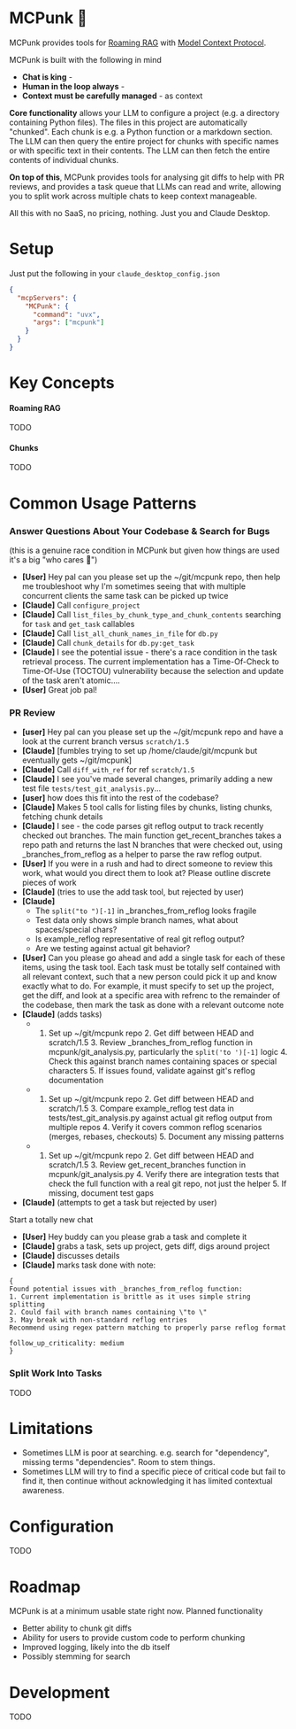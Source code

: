 # MCPunk 🤖

MCPunk provides tools for [Roaming RAG](https://arcturus-labs.com/blog/2024/11/21/roaming-rag--make-_the-model_-find-the-answers/)
with [Model Context Protocol](https://github.com/modelcontextprotocol).

MCPunk is built with the following in mind
- **Chat is king** - 
- **Human in the loop always** -
- **Context must be carefully managed** - as context 

**Core functionality** allows your LLM to configure a project (e.g. a directory 
containing Python files). The files in this project are automatically "chunked". 
Each chunk is e.g. a Python function or a markdown section.
The LLM can then query the entire project for chunks with specific names or with
specific text in their contents. The LLM can then fetch the entire contents
of individual chunks.


**On top of this**, MCPunk provides tools for analysing git diffs to help
with PR reviews, and provides a task queue that LLMs can read and write, allowing
you to split work across multiple chats to keep context manageable.

All this with no SaaS, no pricing, nothing. Just you and Claude Desktop.

# Setup

Just put the following in your `claude_desktop_config.json`

```json
{
  "mcpServers": {
    "MCPunk": {
      "command": "uvx",
      "args": ["mcpunk"]
    }
  }
}
```

# Key Concepts

#### Roaming RAG

TODO

#### Chunks

TODO


# Common Usage Patterns

### Answer Questions About Your Codebase & Search for Bugs

(this is a genuine race condition in MCPunk but given how things are used
it's a big "who cares 🤷")

- **[User]** Hey pal can you please set up the ~/git/mcpunk repo, then help me
  troubleshoot why I'm sometimes seeing that with multiple concurrent clients 
  the same task can be picked up twice
- **[Claude]** Call `configure_project`
- **[Claude]** Call `list_files_by_chunk_type_and_chunk_contents` searching for `task` and `get_task` callables
- **[Claude]** Call `list_all_chunk_names_in_file` for `db.py`
- **[Claude]** Call `chunk_details` for `db.py:get_task`
- **[Claude]** I see the potential issue - there's a race condition in the task 
  retrieval process. The current implementation has a Time-Of-Check to Time-Of-Use 
  (TOCTOU) vulnerability because the selection and update of the task aren't atomic....
- **[User]** Great job pal!


### PR Review

- **[user]** Hey pal can you please set up the ~/git/mcpunk repo and have a 
  look at the current branch versus `scratch/1.5`
- **[Claude]** [fumbles trying to set up /home/claude/git/mcpunk but eventually gets ~/git/mcpunk]
- **[Claude]** Call `diff_with_ref` for ref `scratch/1.5`
- **[Claude]** I see you've made several changes, primarily adding a new test 
  file `tests/test_git_analysis.py`...
- **[user]** how does this fit into the rest of the codebase?
- **[Claude]** Makes 5 tool calls for listing files by chunks, listing chunks,
  fetching chunk details
- **[Claude]** I see - the code parses git reflog output to track recently 
  checked out branches. The main function get_recent_branches takes a repo path 
  and returns the last N branches that were checked out, using _branches_from_reflog 
  as a helper to parse the raw reflog output.
- **[User]** If you were in a rush and had to direct someone to review this work, 
  what would you direct them to look at? Please outline discrete pieces of work
- **[Claude]** (tries to use the add task tool, but rejected by user)
- **[Claude]** 
  - The `split("to ")[-1]` in _branches_from_reflog looks fragile
  - Test data only shows simple branch names, what about spaces/special chars?
  - Is example_reflog representative of real git reflog output?
  - Are we testing against actual git behavior?
- **[User]** Can you please go ahead and add a single task for each of these items, 
  using the task tool. Each task must be totally self contained with all relevant context, 
  such that a new person could pick it up and know exactly what to do.  For example, 
  it must specify to set up the project, get the diff, and look at a specific area 
  with refrenc to the remainder of the codebase, then mark the task as done with 
  a relevant outcome note
- **[Claude]** (adds tasks)
  - 1. Set up ~/git/mcpunk repo 2. Get diff between HEAD and scratch/1.5 3. Review _branches_from_reflog function in mcpunk/git_analysis.py, particularly the `split('to ')[-1]` logic 4. Check this against branch names containing spaces or special characters 5. If issues found, validate against git's reflog documentation
  - 1. Set up ~/git/mcpunk repo 2. Get diff between HEAD and scratch/1.5 3. Compare example_reflog test data in tests/test_git_analysis.py against actual git reflog output from multiple repos 4. Verify it covers common reflog scenarios (merges, rebases, checkouts) 5. Document any missing patterns
  - 1. Set up ~/git/mcpunk repo 2. Get diff between HEAD and scratch/1.5 3. Review get_recent_branches function in mcpunk/git_analysis.py 4. Verify there are integration tests that check the full function with a real git repo, not just the helper 5. If missing, document test gaps 
- **[Claude]** (attempts to get a task but rejected by user)

Start a totally new chat
- **[User]** Hey buddy can you please grab a task and complete it
- **[Claude]** grabs a task, sets up project, gets diff, digs around project
- **[Claude]** discusses details
- **[Claude]** marks task done with note:
```
{
Found potential issues with _branches_from_reflog function:
1. Current implementation is brittle as it uses simple string splitting
2. Could fail with branch names containing \"to \"
3. May break with non-standard reflog entries
Recommend using regex pattern matching to properly parse reflog format

follow_up_criticality: medium
}
```



### Split Work Into Tasks

TODO

# Limitations

- Sometimes LLM is poor at searching. e.g. search for "dependency", missing
  terms "dependencies". Room to stem things.
- Sometimes LLM will try to find a specific piece of critical code but fail to 
  find it, then continue without acknowledging it has limited contextual awareness.  


# Configuration

TODO

# Roadmap

MCPunk is at a minimum usable state right now.
Planned functionality
- Better ability to chunk git diffs
- Ability for users to provide custom code to perform chunking
- Improved logging, likely into the db itself
- Possibly stemming for search


# Development

TODO
